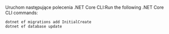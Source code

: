 
<span data-ttu-id="d4856-101">Uruchom następujące polecenia .NET Core CLI:</span><span class="sxs-lookup"><span data-stu-id="d4856-101">Run the following .NET Core CLI commands:</span></span>

```dotnetcli
dotnet ef migrations add InitialCreate
dotnet ef database update
```
